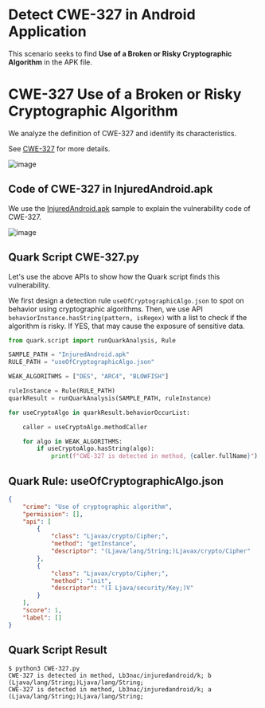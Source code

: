 # Detect CWE-327 in Android Application

This scenario seeks to find **Use of a Broken or Risky Cryptographic
Algorithm** in the APK file.

# CWE-327 Use of a Broken or Risky Cryptographic Algorithm

We analyze the definition of CWE-327 and identify its characteristics.

See [CWE-327](https://cwe.mitre.org/data/definitions/327.html) for more
details.

![image](https://imgur.com/VlX7MTc.png)

## Code of CWE-327 in InjuredAndroid.apk

We use the [InjuredAndroid.apk](https://github.com/B3nac/InjuredAndroid)
sample to explain the vulnerability code of CWE-327.

![image](https://imgur.com/XFvu8zb.png)

## Quark Script CWE-327.py

Let's use the above APIs to show how the Quark script finds this
vulnerability.

We first design a detection rule `useOfCryptographicAlgo.json` to spot
on behavior using cryptographic algorithms. Then, we use API
`behaviorInstance.hasString(pattern, isRegex)` with a list to check if
the algorithm is risky. If YES, that may cause the exposure of sensitive
data.

``` python
from quark.script import runQuarkAnalysis, Rule

SAMPLE_PATH = "InjuredAndroid.apk"
RULE_PATH = "useOfCryptographicAlgo.json"

WEAK_ALGORITHMS = ["DES", "ARC4", "BLOWFISH"]

ruleInstance = Rule(RULE_PATH)
quarkResult = runQuarkAnalysis(SAMPLE_PATH, ruleInstance)

for useCryptoAlgo in quarkResult.behaviorOccurList:

    caller = useCryptoAlgo.methodCaller

    for algo in WEAK_ALGORITHMS:
        if useCryptoAlgo.hasString(algo):
            print(f"CWE-327 is detected in method, {caller.fullName}")
```

## Quark Rule: useOfCryptographicAlgo.json

``` json
{
    "crime": "Use of cryptographic algorithm",
    "permission": [],
    "api": [
        {
            "class": "Ljavax/crypto/Cipher;",
            "method": "getInstance",
            "descriptor": "(Ljava/lang/String;)Ljavax/crypto/Cipher"
        },
        {
            "class": "Ljavax/crypto/Cipher;",
            "method": "init",
            "descriptor": "(I Ljava/security/Key;)V"
        }
    ],
    "score": 1,
    "label": []
}
```

## Quark Script Result

``` TEXT
$ python3 CWE-327.py
CWE-327 is detected in method, Lb3nac/injuredandroid/k; b (Ljava/lang/String;)Ljava/lang/String;
CWE-327 is detected in method, Lb3nac/injuredandroid/k; a (Ljava/lang/String;)Ljava/lang/String;
```
